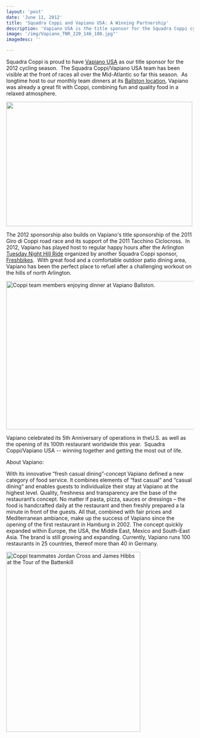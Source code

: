 ```yaml
---
layout: 'post'
date: 'June 11, 2012'
title: 'Squadra Coppi and Vapiano USA: A Winning Partnership'
description: 'Vapiano USA is the title sponsor for the Squadra Coppi cycling team for 2012.  The partnership is the perfect match of two teams committed to getting the most out of life, whether on the bike or off.'
image: '/img/Vapiano_TNR_220_146_100.jpg"'
imagedesc: ''

---	
```

Squadra Coppi is proud to have <a href="http://www.vapianointernational.com/vapiano/">Vapiano USA</a> as our title sponsor for the 2012 cycling season. &nbsp;The Squadra Coppi/Vapiano USA team has been visible at the front of races all over the Mid-Atlantic so far this season. &nbsp;As longtime host to our monthly team dinners at its <a href="http://www.vapianointernational.com/vapiano/locations/us-locations/us-locations.html">Ballston location</a>, Vapiano was already a great fit with Coppi, combining fun and quality food in a relaxed atmosphere.</p>
<p>
	<img alt="" src="http://squadracoppi.com/images/news/2012 05 12 Poolesville 012.JPG" style="width: 500px; height: 333px; "></p>
<p>
	The 2012 sponsorship also builds on Vapiano's title sponsorship of the 2011 Giro di Coppi road race and its support of the 2011 Tacchino Ciclocross. &nbsp;In 2012, Vapiano has played host to regular happy hours after the Arlington <a href="http://squadracoppi.com/events/ride/contes_hill_ride">Tuesday Night Hill Ride</a> organized by another Squadra Coppi sponsor, <a href="http://freshbikescycling.com/">Freshbikes</a>. &nbsp;With great food and a comfortable outdoor patio dining area, Vapiano has been the perfect place to refuel after a challenging workout on the hills of north Arlington.</p>
<p>
	<img alt="Coppi team members enjoying dinner at Vapiano Ballston." src="http://squadracoppi.com/images/news/bradDSC_5505.jpg" style="cursor: default; width: 596px; height: 397px; "></p>
<p>
	Vapiano celebrated its 5th Anniversary of operations in theU.S. as well as the opening of its 100th restaurant worldwide this year. &nbsp;Squadra Coppi/Vapiano USA -- winning together and getting the most out of life.</p>
<p>
	About Vapiano:</p>
<p>
	With its innovative “fresh casual dining”-concept Vapiano defined a new category of food service. It combines elements of “fast casual“ and “casual dining“ and enables guests to individualize their stay at Vapiano at the highest level. Quality, freshness and transparency are the base of the restaurant‘s concept. No matter if pasta, pizza, sauces or dressings – the food is handcrafted daily at the restaurant and then freshly prepared a la minute in front of the guests. All that, combined with fair prices and Mediterranean ambiance, make up the success of Vapiano since the opening of the first restaurant in Hamburg in 2002. The concept quickly expanded within Europe, the USA, the Middle East, Mexico and South-East Asia. The brand is still growing and expanding. Currently, Vapiano runs 100 restaurants in 25 countries, thereof more than 40 in Germany.</p>
<p>
	<img alt="Coppi teammates Jordan Cross and James Hibbs at the Tour of the Battenkill" src="http://squadracoppi.com/images/news/Battenkill 2.jpg" style="width: 360px; height: 482px; "></p>
